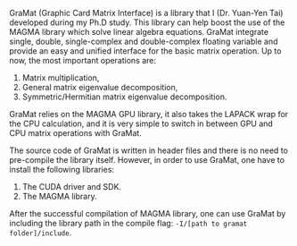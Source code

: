 GraMat (Graphic Card Matrix Interface) is a library that I (Dr. Yuan-Yen Tai) developed during my Ph.D study. This library can help boost the use of the MAGMA library which solve linear algebra equations. GraMat integrate single, double, single-complex and double-complex floating variable and provide an easy and unified interface for the basic matrix operation.
Up to now, the most important operations are:
1. Matrix multiplication,
2. General matrix eigenvalue decomposition,
3. Symmetric/Hermitian matrix eigenvalue decomposition.

GraMat relies on the MAGMA GPU library, it also takes the LAPACK wrap for the CPU calculation, and it is very simple to switch in between GPU and CPU matrix operations with GraMat.

The source code of GraMat is written in header files and there is no need to pre-compile the library itself. However, in order to use GraMat, one have to install the following libraries:

1. The CUDA driver and SDK.
2. The MAGMA library.

After the successful compilation of MAGMA library, one can use GraMat by including the library path in the compile flag: 
`-I/[path to gramat folder]/include`.
